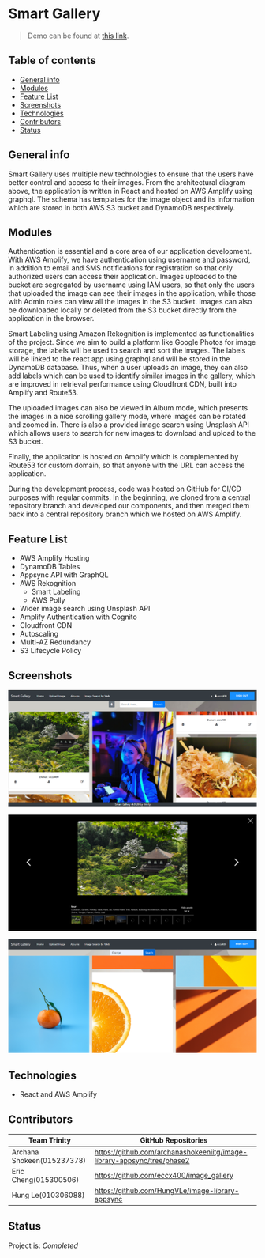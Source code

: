# Smart Gallery
> Demo can be found at <a href= https://www.trinity-image-gallery.ga/ > this link</a>. 

## Table of contents
* [General info](#general-info)
* [Modules](#modules)
* [Feature List](#feature-list)
* [Screenshots](#screenshots)
* [Technologies](#technologies)
* [Contributors](#contributors)
* [Status](#status)

## General info
Smart Gallery uses multiple new technologies to ensure that the users have better control and access to their images. From the architectural diagram above, the application is written in React and hosted on AWS Amplify using graphql. The schema has templates for the image object and its information which are stored in both AWS S3 bucket and DynamoDB respectively.

## Modules

Authentication is essential and a core area of our application development. With AWS Amplify, we have authentication using username and password, in addition to email and SMS notifications for registration so that only authorized users can access their application. Images uploaded to the bucket are segregated by username using IAM users, so that only the users that uploaded the image can see their images in the application, while those with Admin roles can view all the images in the S3 bucket. Images can also be downloaded locally or deleted from the S3 bucket directly from the application in the browser.

Smart Labeling using Amazon Rekognition is implemented as functionalities of the project. Since we aim to build a platform like Google Photos for image storage, the labels will be used to search and sort the images. The labels will be linked to the react app using graphql and will be stored in the DynamoDB database. Thus, when a user uploads an image, they can also add labels which can be used to identify similar images in the gallery, which are improved in retrieval performance using  Cloudfront CDN, built into Amplify and Route53.

The uploaded images can also be viewed in Album mode, which presents the images in a nice scrolling gallery mode, where images can be rotated and zoomed in. There is also a provided image search using Unsplash API which allows users to search for new images to download and upload to the S3 bucket.

Finally, the application is hosted on Amplify which is complemented by Route53 for custom domain, so that anyone with the URL can access the application.

During the development process, code was hosted on GitHub for CI/CD purposes with regular commits. In the beginning, we cloned from a central repository branch and developed our components, and then merged them back into a central repository branch which we hosted on AWS Amplify.

## Feature List

* AWS Amplify Hosting
* DynamoDB Tables
* Appsync API with GraphQL
* AWS Rekognition
    * Smart Labeling
    * AWS Polly
* Wider image search using Unsplash API
* Amplify Authentication with Cognito
* Cloudfront CDN 
* Autoscaling
* Multi-AZ Redundancy
* S3 Lifecycle Policy

## Screenshots

![](./src/img/Home.PNG)

![](./src/img/Album.PNG)

![](./src/img/Search.PNG)

## Technologies
* React and AWS Amplify

## Contributors

| Team Trinity               | GitHub Repositories                                                     |
|----------------------------|-------------------------------------------------------------------------|
| Archana Shokeen(015237378) | https://github.com/archanashokeeniitg/image-library-appsync/tree/phase2 |
| Eric Cheng(015300506)      | https://github.com/eccx400/image_gallery                                |
| Hung Le(010306088)         | https://github.com/HungVLe/image-library-appsync                        |
## Status
Project is: _Completed_
